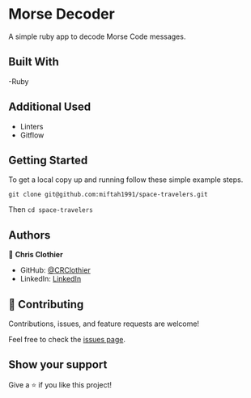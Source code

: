 # Morse Decoder

A simple ruby app to decode Morse Code messages.

## Built With

-Ruby

## Additional Used

- Linters
- Gitflow


## Getting Started

To get a local copy up and running follow these simple example steps.

`git clone git@github.com:miftah1991/space-travelers.git `

Then `cd space-travelers`


## Authors

👤 **Chris Clothier**

- GitHub: [@CRClothier](https://github.com/CRClothier)
- LinkedIn: [LinkedIn](https://www.linkedin.com/in/crclothier/)

## 🤝 Contributing

Contributions, issues, and feature requests are welcome!

Feel free to check the [issues page](../../issues/).

## Show your support

Give a ⭐️ if you like this project!
